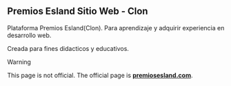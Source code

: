 ## Premios Esland Sitio Web - Clon

Plataforma Premios Esland(Clon). Para aprendizaje y adquirir experiencia en desarrollo web.

Creada para fines didacticos y educativos.

> [!WARNING]
> This page is not official. The official page is [**premiosesland.com**](https://premiosesland.com/).
